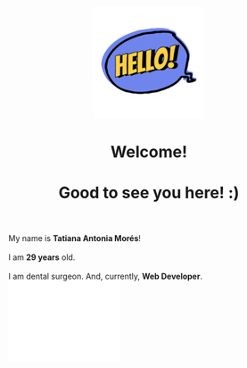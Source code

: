 <header>
<img src="https://github.com/tatianamores/tatianamores/blob/main/hello-8302_256.gif?raw=true" width= "200px" >

# Welcome!
# Good to see you here! :) 
</header>
<body>
<section>
<div> My name is <b>Tatiana Antonia Morés</b>!</div><br>
  <div>I am <b>29 years</b> old.</div><br>
  <div>I am dental surgeon. And, currently, <b>Web Developer</b>. </div>
</section>
</body>
<footer>
  
<img src="https://github.com/tatianamores/tatianamores/blob/main/thanks-11822_256.gif?raw=true" width= "200px">
</footer>

